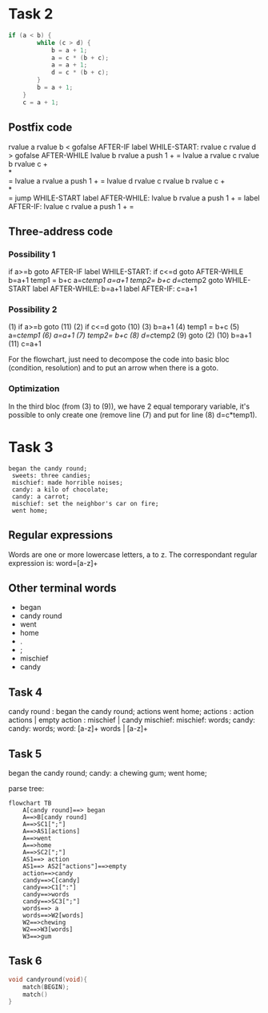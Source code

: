 # Task 2

```C
if (a < b) {
        while (c > d) {
            b = a + 1;
            a = c * (b + c);
            a = a + 1;
            d = c * (b + c);
        }
        b = a + 1;
    }
    c = a + 1;
```

## Postfix code

rvalue a
rvalue b
<
gofalse AFTER-IF
label WHILE-START:
rvalue c
rvalue d
\>
gofalse AFTER-WHILE
lvalue b
rvalue a
push 1
\+
\=
lvalue a
rvalue c
rvalue b
rvalue c
\+  
\*  
\=
lvalue a
rvalue a
push 1
\+
\=
lvalue d
rvalue c
rvalue b
rvalue c
\+  
\*  
\=
jump WHILE-START
label AFTER-WHILE:
lvalue b
rvalue a
push 1
\+
\=
label AFTER-IF:
lvalue c
rvalue a
push 1
\+
\=

## Three-address code

### Possibility 1

if a>=b goto AFTER-IF
label WHILE-START:
if c<=d goto AFTER-WHILE
b=a+1
temp1 = b+c
a=c*temp1
a=a+1
temp2= b+c
d=c*temp2
goto WHILE-START
label AFTER-WHILE:
b=a+1
label AFTER-IF:
c=a+1

### Possibility 2

(1) if a>=b goto (11)
(2) if c<=d goto (10)
(3) b=a+1
(4) temp1 = b+c
(5) a=c*temp1
(6) a=a+1
(7) temp2= b+c
(8) d=c*temp2
(9) goto (2)
(10) b=a+1
(11) c=a+1

For the flowchart, just need to decompose the code into basic bloc (condition, resolution) and to put an arrow when there is a goto.

### Optimization

In the third bloc (from (3) to (9)), we have 2 equal temporary variable, it's possible to only create one (remove line (7) and put for line (8) d=c\*temp1).

# Task 3

```
began the candy round;
 sweets: three candies;
 mischief: made horrible noises;
 candy: a kilo of chocolate;
 candy: a carrot;
 mischief: set the neighbor's car on fire;
 went home;
```

## Regular expressions

Words are one or more lowercase letters, a to z.
The correspondant regular expression is:
word=[a-z]+

## Other terminal words

-   began
-   candy round
-   went
-   home
-   .
-   ;
-   mischief
-   candy

## Task 4

candy round : began the candy round; actions went home;
actions : action actions | empty
action : mischief | candy
mischief: mischief: words;
candy: candy: words;
word: [a-z]+ words | [a-z]+

## Task 5

began the candy round;
candy: a chewing gum;
went home;

parse tree:

```mermaid
flowchart TB
    A[candy round]==> began
    A==>B[candy round]
    A==>SC1[";"]
    A==>AS1[actions]
    A==>went
    A==>home
    A==>SC2[";"]
    AS1==> action
    AS1==> AS2["actions"]==>empty
    action==>candy
    candy==>C[candy]
    candy==>C1[":"]
    candy==>words
    candy==>SC3[";"]
    words==> a
    words==>W2[words]
    W2==>chewing
    W2==>W3[words]
    W3==>gum
```

## Task 6

```C
void candyround(void){
    match(BEGIN);
    match()
}
```
